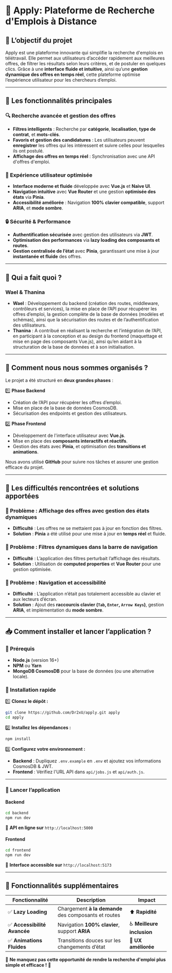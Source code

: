 # 🚀 Apply: Plateforme de Recherche d'Emplois à Distance

## 🎯 L’objectif du projet

Apply est une plateforme innovante qui simplifie la recherche d'emplois en télétravail. Elle permet aux utilisateurs d’accéder rapidement aux meilleures offres, de filtrer les résultats selon leurs critères, et de postuler en quelques clics. Grâce à une **interface fluide et intuitive**, ainsi qu’une **gestion dynamique des offres en temps réel**, cette plateforme optimise l’expérience utilisateur pour les chercheurs d’emploi.

---

## 🌟 Les fonctionnalités principales

### 🔍 Recherche avancée et gestion des offres

- **Filtres intelligents** : Recherche par **catégorie**, **localisation**, **type de contrat**, et **mots-clés**.
- **Favoris et gestion des candidatures** : Les utilisateurs peuvent **enregistrer** les offres qui les intéressent et suivre celles pour lesquelles ils ont postulé.
- **Affichage des offres en temps réel** : Synchronisation avec une API d'offres d'emploi.

### 🚀 Expérience utilisateur optimisée

- **Interface moderne et fluide** développée avec **Vue.js** et **Naive UI**.
- **Navigation intuitive** avec **Vue Router** et une gestion **optimisée des états** via **Pinia**.
- **Accessibilité améliorée** : Navigation **100% clavier compatible**, support **ARIA**, et **mode sombre**.

### 🔒 Sécurité & Performance

- **Authentification sécurisée** avec gestion des utilisateurs via **JWT**.
- **Optimisation des performances** via **lazy loading des composants et routes**.
- **Gestion centralisée de l’état** avec **Pinia**, garantissant une mise à jour **instantanée et fluide** des offres.

---

## 👥 Qui a fait quoi ?

### **Wael & Thanina**

- **Wael** : Développement du backend (création des routes, middleware, contrôleurs et services), la mise en place de l’API pour récupérer les offres d’emploi, la gestion complète de la base de données (modèles et schémas), ainsi que la sécurisation des routes et de l’authentification des utilisateurs.
- **Thanina** : A contribué en réalisant la recherche et l’intégration de l’API, en participant à la conception et au design du frontend (maquettage et mise en page des composants Vue.js), ainsi qu’en aidant à la structuration de la base de données et à son initialisation.

---

## 📌 Comment nous nous sommes organisés ?

Le projet a été structuré en **deux grandes phases** :

1️⃣ **Phase Backend**

- Création de l’API pour récupérer les offres d’emploi.
- Mise en place de la base de données CosmosDB.
- Sécurisation des endpoints et gestion des utilisateurs.

2️⃣ **Phase Frontend**

- Développement de l'interface utilisateur avec **Vue.js**.
- Mise en place des **composants interactifs et réactifs**.
- Gestion des états avec **Pinia**, et optimisation des **transitions et animations**.

Nous avons utilisé **GitHub** pour suivre nos tâches et assurer une gestion efficace du projet.

---

## 🔧 Les difficultés rencontrées et solutions apportées

### 📌 Problème : Affichage des offres avec gestion des états dynamiques

- **Difficulté** : Les offres ne se mettaient pas à jour en fonction des filtres.
- **Solution** : **Pinia** a été utilisé pour une mise à jour en **temps réel** et fluide.

### 📌 Problème : Filtres dynamiques dans la barre de navigation

- **Difficulté** : L’application des filtres perturbait l’affichage des résultats.
- **Solution** : Utilisation de **computed properties** et **Vue Router** pour une gestion optimisée.

### 📌 Problème : Navigation et accessibilité

- **Difficulté** : L’application n’était pas totalement accessible au clavier et aux lecteurs d’écran.
- **Solution** : Ajout des **raccourcis clavier (`Tab`, `Enter`, `Arrow Keys`)**, gestion **ARIA**, et implémentation du **mode sombre**.

---

## 📥 Comment installer et lancer l’application ?

### 📌 Prérequis

- **Node.js** (version 16+)
- **NPM** ou **Yarn**
- **MongoDB CosmosDB** pour la base de données (ou une alternative locale).

### 📌 Installation rapide

1️⃣ **Clonez le dépôt :**

```bash
git clone https://github.com/Dr2xU/apply.git apply
cd apply
```

2️⃣ **Installez les dépendances :**

```bash
npm install
```

3️⃣ **Configurez votre environnement :**

- **Backend** : Dupliquez `.env.example` en `.env` et ajoutez vos informations CosmosDB & JWT.
- **Frontend** : Vérifiez l'URL API dans `api/jobs.js` et `api/auth.js`.

---

### 🚀 **Lancer l’application**

#### **Backend**

```bash
cd backend
npm run dev
```

📌 **API en ligne sur** `http://localhost:5000`

#### **Frontend**

```bash
cd frontend
npm run dev
```

📌 **Interface accessible sur** `http://localhost:5173`

---

## **🚀 Fonctionnalités supplémentaires**

| **Fonctionnalité**           | **Description**                                      | **Impact**                 |
| ---------------------------- | ---------------------------------------------------- | -------------------------- |
| ✅ **Lazy Loading**          | Chargement **à la demande** des composants et routes | ⬆️ **Rapidité**            |
| ✅ **Accessibilité Avancée** | Navigation **100% clavier**, support **ARIA**        | ♿ **Meilleure inclusion** |
| ✅ **Animations Fluides**    | Transitions douces sur les changements d’état        | 🔄 **UX améliorée**        |

📌 **Ne manquez pas cette opportunité de rendre la recherche d'emploi plus simple et efficace !** 🎯
